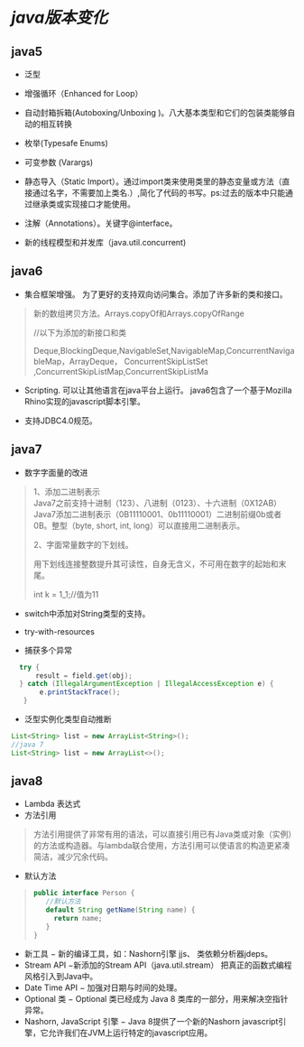 # _java版本变化_

## java5

* 泛型
* 增强循环（Enhanced for Loop）
* 自动封箱拆箱\(Autoboxing/Unboxing \)。八大基本类型和它们的包装类能够自动的相互转换
* 枚举\(Typesafe Enums\)
* 可变参数 \(Varargs\)
* 静态导入（Static Import）。通过import类来使用类里的静态变量或方法（直接通过名字，不需要加上类名.）,简化了代码的书写。ps:过去的版本中只能通过继承类或实现接口才能使用。

* 注解（Annotations）。关键字@interface。

* 新的线程模型和并发库（java.util.concurrent\)

## java6

* 集合框架增强。
  为了更好的支持双向访问集合。添加了许多新的类和接口。

> 新的数组拷贝方法。Arrays.copyOf和Arrays.copyOfRange
>
> //以下为添加的新接口和类
>
> Deque,BlockingDeque,NavigableSet,NavigableMap,ConcurrentNavigableMap，ArrayDeque， ConcurrentSkipListSet ,ConcurrentSkipListMap,ConcurrentSkipListMa

* Scripting. 可以让其他语言在java平台上运行。 java6包含了一个基于Mozilla Rhino实现的javascript脚本引擎。

* 支持JDBC4.0规范。

## java7

* 数字字面量的改进

> 1、添加二进制表示  
> Java7之前支持十进制（123）、八进制（0123）、十六进制（0X12AB）  
> Java7添加二进制表示（0B11110001、0b11110001）二进制前缀0b或者0B。整型（byte, short, int, long）可以直接用二进制表示。
>
> 2、字面常量数字的下划线。
>
> 用下划线连接整数提升其可读性，自身无含义，不可用在数字的起始和末尾。
>
> int k = 1\_1;//值为11

* switch中添加对String类型的支持。

* try-with-resources

* 捕获多个异常

```java
  try { 
      result = field.get(obj);           
  } catch (IllegalArgumentException | IllegalAccessException e) {          
       e.printStackTrace();           
   }
```

* 泛型实例化类型自动推断

```java
List<String> list = new ArrayList<String>();
//java 7
List<String> list = new ArrayList<>();
```

## java8

* Lambda 表达式
* 方法引用  

> 方法引用提供了非常有用的语法，可以直接引用已有Java类或对象（实例）的方法或构造器。与lambda联合使用，方法引用可以使语言的构造更紧凑简洁，减少冗余代码。

* 默认方法

> ```java
> public interface Person { 
>    //默认方法
>    default String getName(String name) {      
>      return name;
>    }
> }
> ```

* 新工具 − 新的编译工具，如：Nashorn引擎 jjs、 类依赖分析器jdeps。
* Stream API −新添加的Stream API（java.util.stream） 把真正的函数式编程风格引入到Java中。
* Date Time API − 加强对日期与时间的处理。
* Optional 类 − Optional 类已经成为 Java 8 类库的一部分，用来解决空指针异常。
* Nashorn, JavaScript 引擎 − Java 8提供了一个新的Nashorn javascript引擎，它允许我们在JVM上运行特定的javascript应用。



